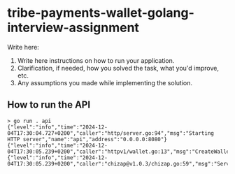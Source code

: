 # tribe-payments-wallet-golang-interview-assignment

Write here:

1. Write here instructions on how to run your application.
1. Clarification, if needed, how you solved the task, what you'd improve, etc.
1. Any assumptions you made while implementing the solution.

## How to run the API

```shell
> go run . api
{"level":"info","time":"2024-12-04T17:30:04.727+0200","caller":"http/server.go:94","msg":"Starting HTTP server","name":"api","address":"0.0.0.0:8080"}
{"level":"info","time":"2024-12-04T17:30:05.239+0200","caller":"httpv1/wallet.go:13","msg":"CreateWalletHandler"}
{"level":"info","time":"2024-12-04T17:30:05.239+0200","caller":"chizap@v1.0.3/chizap.go:59","msg":"Served","proto":"HTTP/1.1","path":"/v1/wallet","reqId":"","lat":0.00018775,"status":200,"size":0,"ua":"curl/8.7.1"}
```
